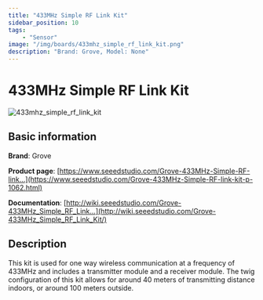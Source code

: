 ```yaml
---
title: "433MHz Simple RF Link Kit"
sidebar_position: 10
tags:
    - "Sensor"
image: "/img/boards/433mhz_simple_rf_link_kit.png"
description: "Brand: Grove, Model: None"
---
```

# 433MHz Simple RF Link Kit

![433mhz_simple_rf_link_kit](/img/boards/433mhz_simple_rf_link_kit.png)

## Basic information

**Brand**: Grove

**Product page**: [https://www.seeedstudio.com/Grove-433MHz-Simple-RF-link...](https://www.seeedstudio.com/Grove-433MHz-Simple-RF-link-kit-p-1062.html)

**Documentation**: [http://wiki.seeedstudio.com/Grove-433MHz_Simple_RF_Link...](http://wiki.seeedstudio.com/Grove-433MHz_Simple_RF_Link_Kit/)

## Description

This kit is used for one way wireless communication at a frequency of 433MHz and includes a transmitter module and a receiver module\. The twig configuration of this kit allows for around 40 meters of transmitting distance indoors, or around 100 meters outside\.

